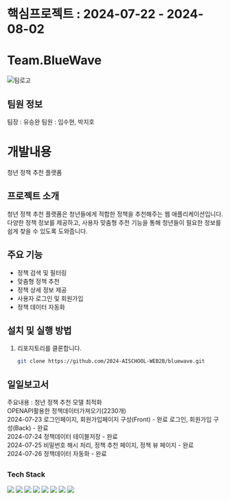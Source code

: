 # 핵심프로젝트 : 2024-07-22 - 2024-08-02 

# Team.BlueWave
![팀로고](https://github.com/user-attachments/assets/f3dc16c2-d8c6-4e38-92ae-1783461de10c)

## 팀원 정보
팀장 : 유승완
팀원 : 임수현, 박지호

# 개발내용
청년 정책 추천 플랫폼

## 프로젝트 소개
청년 정책 추천 플랫폼은 청년들에게 적합한 정책을 추천해주는 웹 애플리케이션입니다. 다양한 정책 정보를 제공하고, 사용자 맞춤형 추천 기능을 통해 청년들이 필요한 정보를 쉽게 찾을 수 있도록 도와줍니다.

## 주요 기능
- 정책 검색 및 필터링
- 맞춤형 정책 추천
- 정책 상세 정보 제공
- 사용자 로그인 및 회원가입
- 정책 데이터 자동화

## 설치 및 실행 방법
1. 리포지토리를 클론합니다.
   ```sh
   git clone https://github.com/2024-AISCHOOL-WEB2B/bluewave.git

## 일일보고서
주요내용 : 청년 정책 추천 모델 최적화<br>
OPENAPI활용한 정책데이터가져오기(2230개)<br>
2024-07-23 로그인페이지, 회원가입페이지 구성(Front) - 완료
           로그인, 회원가입 구성(Back) - 완료<br>
2024-07-24 정책데이터 테이블저장 - 완료<br>
2024-07-25 비밀번호 해시 처리, 정책 추천 페이지, 정책 뷰 페이지 - 완료<br>
2024-07-26 정책데이터 자동화 - 완료

## 

### Tech Stack
<img src="https://img.shields.io/badge/Java-007396?style=for-the-badge&logo=Java&logoColor=white"/> <img src="https://img.shields.io/badge/Python-3776AB?style=for-the-badge&logo=Python&logoColor=white"/>
<img src="https://img.shields.io/badge/SQL-4479A1?style=for-the-badge&logo=MySQL&logoColor=white"/> <img src="https://img.shields.io/badge/GitHub-181717?style=for-the-badge&logo=GitHub&logoColor=white"/>
<img src="https://img.shields.io/badge/ORACLE-F80000?style=for-the-badge&logo=oracle&logoColor=white"/> <img src="https://img.shields.io/badge/ORACLE-F80000?style=for-the-badge&logo=oracle&logoColor=white"/>
<img src="https://img.shields.io/badge/HTML5-E34F26?style=for-the-badge&logo=HTML5&logoColor=white"/> <img src="https://img.shields.io/badge/CSS3-1572B6?style=for-the-badge&logo=CSS3&logoColor=white"/>

